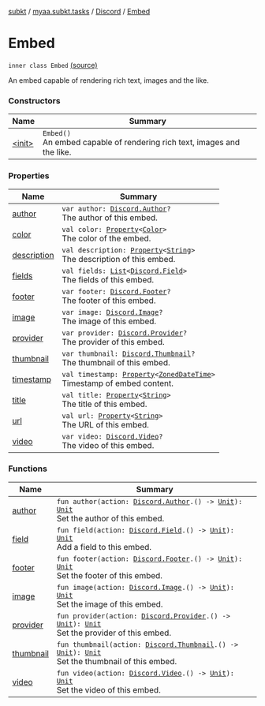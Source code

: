 [subkt](../../../index.md) / [myaa.subkt.tasks](../../index.md) / [Discord](../index.md) / [Embed](./index.md)

# Embed

`inner class Embed` [(source)](https://github.com/Myaamori/SubKt/blob/0.1.10/src/main/kotlin/myaa/subkt/tasks/discordtask.kt#L244)

An embed capable of rendering rich text, images and the like.

### Constructors

| Name | Summary |
|---|---|
| [&lt;init&gt;](-init-.md) | `Embed()`<br>An embed capable of rendering rich text, images and the like. |

### Properties

| Name | Summary |
|---|---|
| [author](author.md) | `var author: `[`Discord.Author`](../-author/index.md)`?`<br>The author of this embed. |
| [color](color.md) | `val color: `[`Property`](https://docs.gradle.org/current/javadoc/org/gradle/api/provider/Property.html)`<`[`Color`](https://docs.oracle.com/javase/9/docs/api/java/awt/Color.html)`>`<br>The color of the embed. |
| [description](description.md) | `val description: `[`Property`](https://docs.gradle.org/current/javadoc/org/gradle/api/provider/Property.html)`<`[`String`](https://kotlinlang.org/api/latest/jvm/stdlib/kotlin/-string/index.html)`>`<br>The description of this embed. |
| [fields](fields.md) | `val fields: `[`List`](https://kotlinlang.org/api/latest/jvm/stdlib/kotlin.collections/-list/index.html)`<`[`Discord.Field`](../-field/index.md)`>`<br>The fields of this embed. |
| [footer](footer.md) | `var footer: `[`Discord.Footer`](../-footer/index.md)`?`<br>The footer of this embed. |
| [image](image.md) | `var image: `[`Discord.Image`](../-image/index.md)`?`<br>The image of this embed. |
| [provider](provider.md) | `var provider: `[`Discord.Provider`](../-provider/index.md)`?`<br>The provider of this embed. |
| [thumbnail](thumbnail.md) | `var thumbnail: `[`Discord.Thumbnail`](../-thumbnail/index.md)`?`<br>The thumbnail of this embed. |
| [timestamp](timestamp.md) | `val timestamp: `[`Property`](https://docs.gradle.org/current/javadoc/org/gradle/api/provider/Property.html)`<`[`ZonedDateTime`](https://docs.oracle.com/javase/9/docs/api/java/time/ZonedDateTime.html)`>`<br>Timestamp of embed content. |
| [title](title.md) | `val title: `[`Property`](https://docs.gradle.org/current/javadoc/org/gradle/api/provider/Property.html)`<`[`String`](https://kotlinlang.org/api/latest/jvm/stdlib/kotlin/-string/index.html)`>`<br>The title of this embed. |
| [url](url.md) | `val url: `[`Property`](https://docs.gradle.org/current/javadoc/org/gradle/api/provider/Property.html)`<`[`String`](https://kotlinlang.org/api/latest/jvm/stdlib/kotlin/-string/index.html)`>`<br>The URL of this embed. |
| [video](video.md) | `var video: `[`Discord.Video`](../-video/index.md)`?`<br>The video of this embed. |

### Functions

| Name | Summary |
|---|---|
| [author](author.md) | `fun author(action: `[`Discord.Author`](../-author/index.md)`.() -> `[`Unit`](https://kotlinlang.org/api/latest/jvm/stdlib/kotlin/-unit/index.html)`): `[`Unit`](https://kotlinlang.org/api/latest/jvm/stdlib/kotlin/-unit/index.html)<br>Set the author of this embed. |
| [field](field.md) | `fun field(action: `[`Discord.Field`](../-field/index.md)`.() -> `[`Unit`](https://kotlinlang.org/api/latest/jvm/stdlib/kotlin/-unit/index.html)`): `[`Unit`](https://kotlinlang.org/api/latest/jvm/stdlib/kotlin/-unit/index.html)<br>Add a field to this embed. |
| [footer](footer.md) | `fun footer(action: `[`Discord.Footer`](../-footer/index.md)`.() -> `[`Unit`](https://kotlinlang.org/api/latest/jvm/stdlib/kotlin/-unit/index.html)`): `[`Unit`](https://kotlinlang.org/api/latest/jvm/stdlib/kotlin/-unit/index.html)<br>Set the footer of this embed. |
| [image](image.md) | `fun image(action: `[`Discord.Image`](../-image/index.md)`.() -> `[`Unit`](https://kotlinlang.org/api/latest/jvm/stdlib/kotlin/-unit/index.html)`): `[`Unit`](https://kotlinlang.org/api/latest/jvm/stdlib/kotlin/-unit/index.html)<br>Set the image of this embed. |
| [provider](provider.md) | `fun provider(action: `[`Discord.Provider`](../-provider/index.md)`.() -> `[`Unit`](https://kotlinlang.org/api/latest/jvm/stdlib/kotlin/-unit/index.html)`): `[`Unit`](https://kotlinlang.org/api/latest/jvm/stdlib/kotlin/-unit/index.html)<br>Set the provider of this embed. |
| [thumbnail](thumbnail.md) | `fun thumbnail(action: `[`Discord.Thumbnail`](../-thumbnail/index.md)`.() -> `[`Unit`](https://kotlinlang.org/api/latest/jvm/stdlib/kotlin/-unit/index.html)`): `[`Unit`](https://kotlinlang.org/api/latest/jvm/stdlib/kotlin/-unit/index.html)<br>Set the thumbnail of this embed. |
| [video](video.md) | `fun video(action: `[`Discord.Video`](../-video/index.md)`.() -> `[`Unit`](https://kotlinlang.org/api/latest/jvm/stdlib/kotlin/-unit/index.html)`): `[`Unit`](https://kotlinlang.org/api/latest/jvm/stdlib/kotlin/-unit/index.html)<br>Set the video of this embed. |
